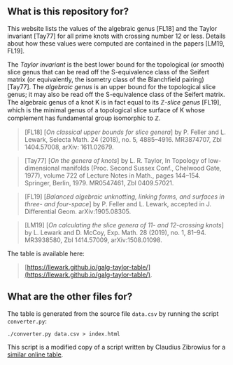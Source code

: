## What is this repository for?

This website lists the values of the algebraic genus [FL18] and the Taylor invariant [Tay77] for all prime knots with crossing number 12 or less.
Details about how these values were computed are contained in the papers [LM19, FL19].

The _Taylor invariant_ is the best lower bound for the topological (or smooth) slice genus that can be read off the S-equivalence class of the Seifert matrix (or equivalently, the isometry class of the Blanchfield pairing) [Tay77]. The _algebraic genus_ is an upper bound for the topological slice genus; it may also be read off the S-equivalence class of the Seifert matrix.
The algebraic genus of a knot K is in fact equal to its _ℤ-slice genus_ [FL19], which is the minimal genus of a topological slice surface of K whose complement has fundamental group isomorphic to ℤ.


> [FL18]  [_On classical upper bounds for slice genera_] by P. Feller and L. Lewark, Selecta Math. 24 (2018), no. 5, 4885–4916. MR3874707, Zbl 1404.57008, arXiv: 1611.02679.

> [Tay77] [_On the genera of knots_] by L. R. Taylor, In Topology of low-dimensional manifolds (Proc. Second Sussex Conf., Chelwood Gate, 1977), volume 722 of Lecture Notes in Math., pages 144–154. Springer, Berlin, 1979. MR0547461, Zbl 0409.57021.

> [FL19]  [_Balanced algebraic unknotting, linking forms, and surfaces in three- and four-space_] by P. Feller and L. Lewark, accepted in J. Differential Geom. arXiv:1905.08305.

> [LM19]  [_On calculating the slice genera of 11- and 12-crossing knots_] by L. Lewark and D. McCoy, Exp. Math. 28 (2019), no. 1, 81–94. MR3938580, Zbl 1414.57009, arXiv:1508.01098. 

The table is available here:
> [https://llewark.github.io/galg-taylor-table/](https://llewark.github.io/galg-taylor-table/).

## What are the other files for?

The table is generated from the source file `data.csv` by running the script `converter.py`:

    ./converter.py data.csv > index.html

This script is a modified copy of a script written by Claudius Zibrowius for a [similar online table](https://github.com/LLewark/theta).
